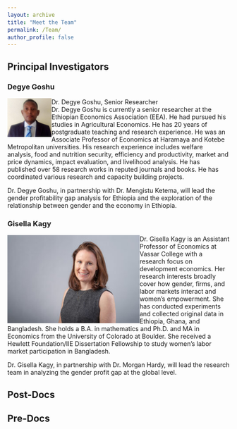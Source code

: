 ```yaml
---
layout: archive
title: "Meet the Team"
permalink: /Team/
author_profile: false
---
```

## Principal Investigators

### Degye Goshu 
<img style="float: left;" src="../images/Degye.png"> <figcaption>Dr. Degye Goshu, Senior Researcher</figcaption> Dr. Degye Goshu is currently a senior researcher at the Ethiopian Economics Association (EEA). He had pursued his studies in Agricultural Economics. He has 20 years of postgraduate teaching and research experience. He was an Associate Professor of Economics at Haramaya and Kotebe Metropolitan universities. His research experience includes welfare analysis, food and nutrition security, efficiency and productivity, market and price dynamics, impact evaluation, and livelihood analysis. He has published over 58 research works in reputed journals and books. He has coordinated various research and capacity building projects.      

Dr. Degye Goshu, in partnership with Dr. Mengistu Ketema, will lead the gender profitability gap analysis for Ethiopia and the exploration of 
the relationship between gender and the economy in Ethiopia.

### Gisella Kagy

<img style="float: left;" src="../images/Gisella.jpg"> Dr. Gisella Kagy is an Assistant Professor of Economics at Vassar College with a research focus on development economics. Her research interests broadly cover how gender, firms, and labor markets interact and women’s empowerment. She has conducted experiments and collected original data in Ethiopia, Ghana, and Bangladesh. She holds a B.A. in mathematics and Ph.D. and MA in Economics from the University of Colorado at Boulder. She received a Hewlett Foundation/IIE Dissertation Fellowship to study women’s labor market participation in Bangladesh. 

Dr. Gisella Kagy, in partnership with Dr. Morgan Hardy, will lead the research team in analyzing the gender profit gap at the global level.

## Post-Docs


## Pre-Docs
